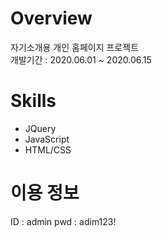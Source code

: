 # Overview
자기소개용 개인 홈페이지 프로젝트<br/>
개발기간 : 2020.06.01 ~ 2020.06.15

# Skills
* JQuery
* JavaScript
* HTML/CSS

# 이용 정보
ID : admin
pwd : adim123!

